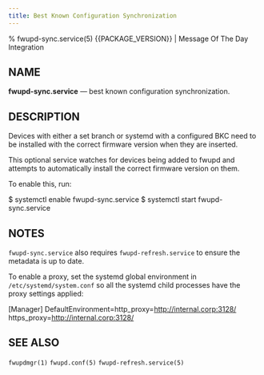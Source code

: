 ```yaml
---
title: Best Known Configuration Synchronization
---
```


% fwupd-sync.service(5) {{PACKAGE_VERSION}} | Message Of The Day Integration

NAME
----

**fwupd-sync.service** — best known configuration synchronization.

DESCRIPTION
-----------

Devices with either a set branch or systemd with a configured BKC need to be installed with the
correct firmware version when they are inserted.

This optional service watches for devices being added to fwupd and attempts to automatically
install the correct firmware version on them.

To enable this, run:

  $ systemctl enable fwupd-sync.service
  $ systemctl start fwupd-sync.service

NOTES
-----

`fwupd-sync.service` also requires `fwupd-refresh.service` to ensure the metadata is up to date.

To enable a proxy, set the systemd global environment in `/etc/systemd/system.conf` so all the
systemd child processes have the proxy settings applied:

  [Manager]
  DefaultEnvironment=http_proxy=<http://internal.corp:3128/> https_proxy=<http://internal.corp:3128/>

SEE ALSO
--------

`fwupdmgr(1)`
`fwupd.conf(5)`
`fwupd-refresh.service(5)`
